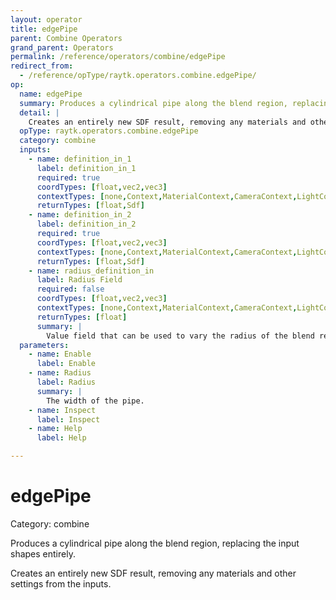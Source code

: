 ```yaml
---
layout: operator
title: edgePipe
parent: Combine Operators
grand_parent: Operators
permalink: /reference/operators/combine/edgePipe
redirect_from:
  - /reference/opType/raytk.operators.combine.edgePipe/
op:
  name: edgePipe
  summary: Produces a cylindrical pipe along the blend region, replacing the input shapes entirely.
  detail: |
    Creates an entirely new SDF result, removing any materials and other settings from the inputs.
  opType: raytk.operators.combine.edgePipe
  category: combine
  inputs:
    - name: definition_in_1
      label: definition_in_1
      required: true
      coordTypes: [float,vec2,vec3]
      contextTypes: [none,Context,MaterialContext,CameraContext,LightContext,RayContext]
      returnTypes: [float,Sdf]
    - name: definition_in_2
      label: definition_in_2
      required: true
      coordTypes: [float,vec2,vec3]
      contextTypes: [none,Context,MaterialContext,CameraContext,LightContext,RayContext]
      returnTypes: [float,Sdf]
    - name: radius_definition_in
      label: Radius Field
      required: false
      coordTypes: [float,vec2,vec3]
      contextTypes: [none,Context,MaterialContext,CameraContext,LightContext,RayContext]
      returnTypes: [float]
      summary: |
        Value field that can be used to vary the radius of the blend region at different points in space, by *multiplying* the value of the `Radius` parameter.
  parameters:
    - name: Enable
      label: Enable
    - name: Radius
      label: Radius
      summary: |
        The width of the pipe.
    - name: Inspect
      label: Inspect
    - name: Help
      label: Help

---
```


# edgePipe

Category: combine



Produces a cylindrical pipe along the blend region, replacing the input shapes entirely.

Creates an entirely new SDF result, removing any materials and other settings from the inputs.